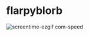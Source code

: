 # flarpyblorb
![screentime-ezgif com-speed](https://github.com/user-attachments/assets/83b1d79d-3f35-40f2-8031-dafbc2ca476a)
